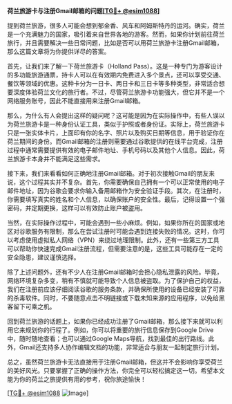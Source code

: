 **荷兰旅游卡与注册Gmail邮箱的问题[[TG💪+ @esim1088](https://t.me/s/esim1088)]**

提到荷兰旅游，很多人可能会想到郁金香、风车和阿姆斯特丹的运河。确实，荷兰是一个充满魅力的国家，吸引着来自世界各地的游客。然而，如果你计划前往荷兰旅行，并且需要解决一些日常问题，比如是否可以用荷兰旅游卡注册Gmail邮箱，那么这篇文章将为你提供详尽的答案。

首先，让我们来了解一下荷兰旅游卡（Holland Pass）。这是一种专门为游客设计的多功能旅游通票，持卡人可以在有效期内免费进入多个景点，还可以享受交通、餐饮等领域的优惠。这种卡分为一日卡、两日卡和三日卡等多种类型，非常适合想要深度体验荷兰文化的旅行者。不过，尽管荷兰旅游卡功能强大，但它并不是一个网络服务账号，因此不能直接用来注册Gmail邮箱。

那么，为什么有人会提出这样的疑问呢？这可能是因为在实际操作中，有些人误以为荷兰旅游卡是一种身份认证工具，类似于护照或者身份证。实际上，荷兰旅游卡只是一张实体卡片，上面印有你的名字、照片以及购买日期等信息，用于验证你在荷兰期间的身份。而Gmail邮箱的注册则需要通过谷歌提供的在线平台完成，注册过程中通常需要提供有效的电子邮件地址、手机号码以及其他个人信息。因此，荷兰旅游卡本身并不能满足这些需求。

接下来，我们来看看如何正确地注册Gmail邮箱。对于初次接触Gmail的朋友来说，这个过程其实并不复杂。首先，你需要确保自己拥有一个可以正常使用的电子邮件地址，因为谷歌会要求你输入备用邮箱作为安全验证手段。其次，在注册时，你需要填写真实的姓名和个人信息，以确保账户的安全性。最后，记得设置一个强密码，并定期更换，这样可以有效防止账户被盗用。

当然，在实际操作过程中，可能会遇到一些小麻烦。例如，如果你所在的国家或地区对谷歌服务有限制，那么在尝试注册时可能会遇到连接失败的情况。这时，你可以考虑使用虚拟私人网络（VPN）来绕过地理限制。此外，还有一些第三方工具可以帮助你快速完成Gmail注册流程，但需要注意的是，这些工具可能存在一定的安全隐患，建议谨慎选择。

除了上述问题外，还有不少人在注册Gmail邮箱时会担心隐私泄露的风险。毕竟，网络环境复杂多变，稍有不慎就可能导致个人信息被盗取。为了保护自己的权益，我们在注册前应该仔细阅读谷歌的服务条款，并确保所使用的设备已经安装了可靠的杀毒软件。同时，不要随意点击不明链接或下载未知来源的应用程序，以免给黑客留下可乘之机。

回到荷兰旅游的话题上，如果你已经成功注册了Gmail邮箱，那么接下来就可以利用它来规划你的行程了。例如，你可以将重要的旅行信息保存到Google Drive中，随时随地查看；也可以通过Google Maps导航，找到最佳的出行路线。此外，Gmail还支持多人协作编辑文档的功能，非常适合与朋友一起制定旅行计划。

总之，虽然荷兰旅游卡无法直接用于注册Gmail邮箱，但这并不会影响你享受荷兰的美好风光。只要掌握了正确的操作方法，你完全可以轻松搞定这一切。希望本文能为你的荷兰之旅提供有用的参考，祝你旅途愉快！

[[TG💪+ @esim1088](https://t.me/s/esim1088) ![Image](https://i.postimg.cc/4NQfJmqS/Snipaste-2025-05-13-00-14-12.png)]
